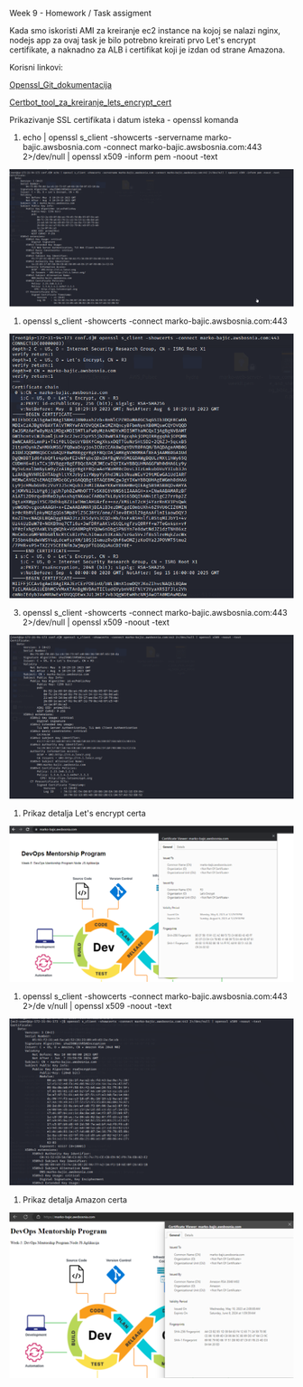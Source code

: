 Week 9 - Homework / Task assigment


Kada smo iskoristi AMI za kreiranje ec2 instance na kojoj se nalazi nginx, nodejs app za ovaj task je bilo potrebno
kreirati  prvo Let's encrypt certifikate, a naknadno za ALB i certifikat koji je izdan od strane Amazona.

Korisni linkovi:

[Openssl_Git_dokumentacija](https://github.com/openssl/openssl)

[Certbot_tool_za_kreiranje_lets_encrypt_cert](https://certbot.eff.org/)


Prikazivanje SSL certifikata i datum isteka - openssl komanda

1. echo | openssl s_client -showcerts -servername marko-bajic.awsbosnia.com -connect marko-bajic.awsbosnia.com:443 2>/dev/null | openssl x509 -inform pem -noout -text

![openssl_1](img/openssl_komanda3.png)

1. openssl s_client -showcerts -connect marko-bajic.awsbosnia.com:443

![openssl_2](img/openssl_komanda2.png)

3. openssl s_client -showcerts -connect marko-bajic.awsbosnia.com:443 2>/dev/null | openssl x509 -noout -text

![openssl_3](img/openssl_komanda1.png)

1. Prikaz detalja Let's encrypt certa

![letsencrypt_details](img/cert_details.png)

1. openssl s_client -showcerts -connect marko-bajic.awsbosnia.com:443 2>/de v/null | openssl x509 -noout -text

![openssl_4](img/openssl_komanda4.png)

1. Prikaz detalja Amazon certa

![amazon_details](img/cert%20detaiils_amazon.png)

